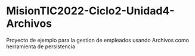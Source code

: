 # MisionTIC2022-Ciclo2-Unidad4-Archivos

Proyecto de ejemplo para la gestion de empleados usando Archivos como herramienta de persistencia
